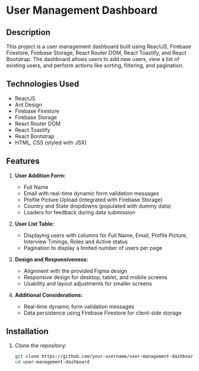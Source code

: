 # User Management Dashboard

## Description

This project is a user management dashboard built using ReactJS, Firebase Firestore, Firebase Storage, React Router DOM, React Toastify, and React Bootstrap. The dashboard allows users to add new users, view a list of existing users, and perform actions like sorting, filtering, and pagination.

## Technologies Used

- ReactJS
- Ant Design
- Firebase Firestore
- Firebase Storage
- React Router DOM
- React Toastify
- React Bootstrap
- HTML, CSS (styled with JSX)

## Features

1. **User Addition Form:**
   - Full Name
   - Email with real-time dynamic form validation messages
   - Profile Picture Upload (integrated with Firebase Storage)
   - Country and State dropdowns (populated with dummy data)
   - Loaders for feedback during data submission

2. **User List Table:**
   - Displaying users with columns for Full Name, Email, Profile Picture, Interview Timings, Roles and Active status
   - Pagination to display a limited number of users per page

3. **Design and Responsiveness:**
   - Alignment with the provided Figma design
   - Responsive design for desktop, tablet, and mobile screens
   - Usability and layout adjustments for smaller screens

4. **Additional Considerations:**
   - Real-time dynamic form validation messages
   - Data persistence using Firebase Firestore for client-side storage

## Installation

1. Clone the repository:

   ```bash
   git clone https://github.com/your-username/user-management-dashboard.git
   cd user-management-dashboard
